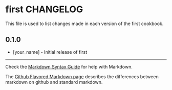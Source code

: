 # first CHANGELOG

This file is used to list changes made in each version of the first cookbook.

## 0.1.0
- [your_name] - Initial release of first

- - -
Check the [Markdown Syntax Guide](http://daringfireball.net/projects/markdown/syntax) for help with Markdown.

The [Github Flavored Markdown page](http://github.github.com/github-flavored-markdown/) describes the differences between markdown on github and standard markdown.
